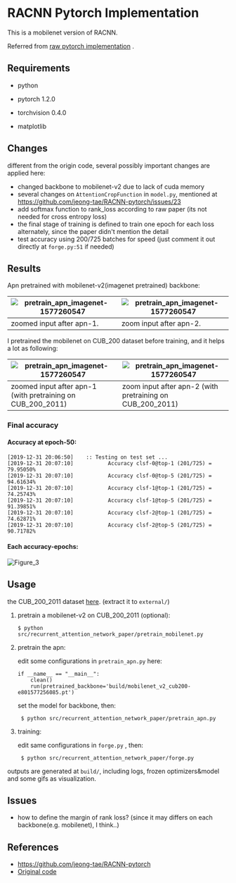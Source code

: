 # RACNN Pytorch Implementation 

This is a mobilenet version of RACNN.

Referred from [raw pytorch implementation](https://github.com/jeong-tae/RACNN-pytorch) .

## Requirements

- python

- pytorch 1.2.0

- torchvision 0.4.0

- matplotlib

## Changes

different from the origin code, several possibly important changes are applied here:

- changed backbone to mobilenet-v2 due to lack of cuda memory
- several changes on `AttentionCropFunction` in `model.py`, mentioned at https://github.com/jeong-tae/RACNN-pytorch/issues/23
- add softmax function to rank_loss according to raw paper (its not needed for cross entropy loss)
- the final stage of training is defined to train one epoch for each loss alternately, since the paper didn't mention the detail
- test accuracy using 200/725 batches for speed (just comment it out directly at `forge.py:51` if needed)

## Results

Apn pretrained with mobilenet-v2(imagenet pretrained) backbone: 

| ![pretrain_apn_imagenet-1577260547](docs/pretrain_apn_imagenet-1577260547.gif) | ![pretrain_apn_imagenet-1577260547](docs/pretrain_apn_imagenet@4x-1577260771.gif) |
| ------------------------------------------------------------ | ------------------------------------------------------------ |
| zoomed input after apn-1.                                    | zoom input after apn-2.                                      |

I pretrained the mobilenet on CUB_200 dataset before training, and it helps a lot as following:

| ![pretrain_apn_imagenet-1577260547](docs/pretrain_apn_cub200-1577261336.gif) | ![pretrain_apn_imagenet-1577260547](docs/pretrain_apn_cub200@4x-1577261529.gif) |
| ------------------------------------------------------------ | ------------------------------------------------------------ |
| zoomed input after apn-1 (with pretraining on CUB_200_2011)  | zoom input after apn-2 (with pretraining on CUB_200_2011)    |

### Final accuracy

#### Accuracy at epoch-50:

```
[2019-12-31 20:06:50]    :: Testing on test set ...
[2019-12-31 20:07:10]           Accuracy clsf-0@top-1 (201/725) = 79.95050%
[2019-12-31 20:07:10]           Accuracy clsf-0@top-5 (201/725) = 94.61634%
[2019-12-31 20:07:10]           Accuracy clsf-1@top-1 (201/725) = 74.25743%
[2019-12-31 20:07:10]           Accuracy clsf-1@top-5 (201/725) = 91.39851%
[2019-12-31 20:07:10]           Accuracy clsf-2@top-1 (201/725) = 74.62871%
[2019-12-31 20:07:10]           Accuracy clsf-2@top-5 (201/725) = 90.71782%
```


#### Each accuracy-epochs:
![Figure_3](docs/Figure_3.png)


## Usage

the CUB_200_2011 dataset [here](http://www.vision.caltech.edu/visipedia/CUB-200-2011.html). (extract it to `external/`)

1. pretrain a mobilenet-v2 on CUB_200_2011 (optional):

   ```
   $ python src/recurrent_attention_network_paper/pretrain_mobilenet.py
   ```
   
2. pretrain the apn:

   edit some configurations in `pretrain_apn.py`  here:
   
    ```
    if __name__ == "__main__":
        clean()
        run(pretrained_backbone='build/mobilenet_v2_cub200-e801577256085.pt')
    ```
   
    set the model for backbone, then:
   
   ```
    $ python src/recurrent_attention_network_paper/pretrain_apn.py
   ```

3. training:

   edit same configurations in `forge.py` , then:

   ```
    $ python src/recurrent_attention_network_paper/forge.py
   ```

outputs are generated at `build/`, including logs, frozen optimizers&model and some gifs as visualization.   


## Issues

- how to define the margin of rank loss? (since it may differs on each backbone(e.g. mobilenet), I think..)


## References

- https://github.com/jeong-tae/RACNN-pytorch
- [Original code](https://github.com/Jianlong-Fu/Recurrent-Attention-CNN)

